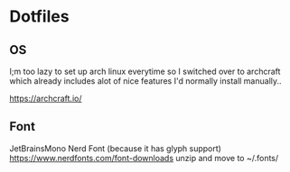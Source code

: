 # Dotfiles

## OS
I;m too lazy to set up arch linux everytime so I switched over to archcraft which already includes alot of nice features I'd normally install manually..

https://archcraft.io/

## Font 
JetBrainsMono Nerd Font (because it has glyph support)
https://www.nerdfonts.com/font-downloads
unzip and move to ~/.fonts/
